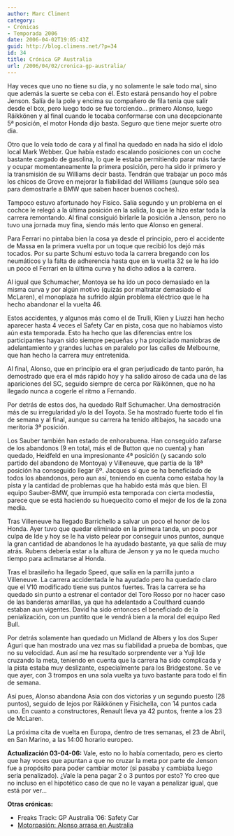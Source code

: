 ```yaml
---
author: Marc Climent
category:
- Crónicas
- Temporada 2006
date: 2006-04-02T19:05:43Z
guid: http://blog.climens.net/?p=34
id: 34
title: Crónica GP Australia
url: /2006/04/02/cronica-gp-australia/
---
```


Hay veces que uno no tiene su dia, y no solamente le sale todo mal, sino que además la suerte se ceba con él. Esto estará pensando hoy el pobre Jenson. Salía de la pole y encima su compañero de fila tenía que salir desde el box, pero luego todo se fue torciendo&#8230; primero Alonso, luego Räikkönen y al final cuando le tocaba conformarse con una decepcionante 5ª posición, el motor Honda dijo basta. Seguro que tiene mejor suerte otro dia.

Otro que lo veía todo de cara y al final ha quedado en nada ha sido el ídolo local Mark Webber. Que había estado escalando posiciones con un coche bastante cargado de gasolina, lo que le estaba permitiendo parar más tarde y ocupar momentaneamente la primera posición, pero ha sido ir primero y la transmisión de su Williams decir basta. Tendrán que trabajar un poco más los chicos de Grove en mejorar la fiabilidad del Williams (aunque sólo sea para demostrarle a BMW que saben hacer buenos coches).
  
Tampoco estuvo afortunado hoy Fisico. Salía segundo y un problema en el cochce le relegó a la última posición en la salida, lo que le hizo estar toda la carrera remontando. Al final consiguió birlarle la posición a Jenson, pero no tuvo una jornada muy fina, siendo más lento que Alonso en general.

Para Ferrari no pintaba bien la cosa ya desde el principio, pero el accidente de Massa en la primera vuelta por un toque que recibió los dejó más tocados. Por su parte Schumi estuvo toda la carrera bregando con los neumáticos y la falta de adherencia hasta que en la vuelta 32 se le ha ido un poco el Ferrari en la última curva y ha dicho adios a la carrera.

Al igual que Schumacher, Montoya se ha ido un poco demasiado en la misma curva y por algún motivo (quizás por maltratar demasiado el McLaren), el monoplaza ha sufrido algún problema eléctrico que le ha hecho abandonar el la vuelta 46.

Estos accidentes, y algunos más como el de Trulli, Klien y Liuzzi han hecho aparecer hasta 4 veces el Safety Car en pista, cosa que no habíamos visto aún esta temporada. Esto ha hecho que las diferencias entre los participantes hayan sido siempre pequeñas y ha propiciado maniobras de adelantamiento y grandes luchas en paralelo por las calles de Melbourne, que han hecho la carrera muy entretenida.

Al final, Alonso, que en principio era el gran perjudicado de tanto parón, ha demostrado que era el más rápido hoy y ha salido airoso de cada una de las apariciones del SC, seguido siempre de cerca por Räikönnen, que no ha llegado nunca a cogerle el ritmo a Fernando.

Por detrás de estos dos, ha quedado Ralf Schumacher. Una demostración más de su irregularidad y/o la del Toyota. Se ha mostrado fuerte todo el fin de semana y al final, aunque su carrera ha tenido altibajos, ha sacado una meritoria 3ª posición.

Los Sauber también han estado de enhorabuena. Han conseguido zafarse de los abandonos (9 en total, más el de Button que no cuenta) y han quedado, Heidfeld en una impresionante 4ª posición (y sacando solo partido del abandono de Montoya) y Villeneuve, que partía de la 18ª posición ha conseguido llegar 6º. Jacques sí que se ha beneficiado de todos los abandonos, pero aun así, teniendo en cuenta como estaba hoy la pista y la cantidad de problemas que ha habido está más que bien. El equipo Sauber-BMW, que irrumpió esta temporada con cierta modestia, parece que se está haciendo su huequecito como el mejor de los de la zona media.

Tras Villeneuve ha llegado Barrichello a salvar un poco el honor de los Honda. Ayer tuvo que quedar eliminado en la primera tanda, un poco por culpa de Ide y hoy se le ha visto pelear por conseguir unos puntos, aunque la gran cantidad de abandonos le ha ayudado bastante, ya que salía de muy atrás. Rubens debería estar a la altura de Jenson y ya no le queda mucho tiempo para aclimatarse al Honda.

Tras el brasileño ha llegado Speed, que salía en la parrilla junto a Villeneuve. La carrera accidentada le ha ayudado pero ha quedado claro que el V10 modificado tiene sus puntos fuertes. Tras la carrera se ha quedado sin punto a estrenar el contador del Toro Rosso por no hacer caso de las banderas amarillas, ya que ha adelantado a Coulthard cuando estaban aun vigentes. David ha sido entonces el beneficiado de la penialización, con un puntito que le vendrá bien a la moral del equipo Red Bull.

Por detrás solamente han quedado un Midland de Albers y los dos Super Aguri que han mostrado una vez mas su fiabilidad a prueba de bombas, que no su velocidad. Aun así me ha resultado sorprendente ver a Yuji Ide cruzando la meta, teniendo en cuenta que la carrera ha sido complicada y la pista estaba muy deslizante, especialmente para los Bridgestone. Se ve que ayer, con 3 trompos en una sola vuelta ya tuvo bastante para todo el fin de semana.

Así pues, Alonso abandona Asia con dos victorias y un segundo puesto (28 puntos), seguido de lejos por Räikkönen y Fisichella, con 14 puntos cada uno. En cuanto a constructores, Renault lleva ya 42 puntos, frente a los 23 de McLaren.

La próxima cita de vuelta en Europa, dentro de tres semanas, el 23 de Abril, en San Marino, a las 14:00 horario europeo.

**Actualización 03-04-06:** Vale, esto no lo había comentado, pero es cierto que hay voces que apuntan a que no cruzar la meta por parte de Jenson fue a propósito para poder cambiar motor (si pasaba y cambiaba luego sería penalizado). ¿Vale la pena pagar 2 o 3 puntos por esto? Yo creo que no incluso en el hipotético caso de que no le vayan a penalizar igual, que está por ver&#8230;
  
**Otras crónicas:**

  * Freaks Track: GP Australia &#8217;06: Safety Car
  * [Motorpasión: Alonso arrasa en Australia](http://www.motorpasion.com/archivos/2006/04/02-alonso-arrasa-en-australia.php)